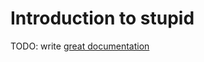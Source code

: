 # Introduction to stupid

TODO: write [great documentation](http://jacobian.org/writing/great-documentation/what-to-write/)
